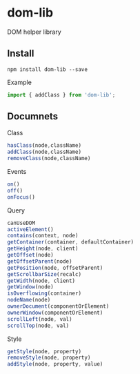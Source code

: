 # dom-lib

DOM helper library

## Install

```
npm install dom-lib --save
```

Example

```js
import { addClass } from 'dom-lib';

```

## Documnets

Class

```js
hasClass(node,className)
addClass(node,className)
removeClass(node,className)
```

Events

```js
on()
off()
onFocus()
```

Query

```js
canUseDOM
activeElement()
contains(context, node)
getContainer(container, defaultContainer)
getHeight(node, client)
getOffset(node)
getOffsetParent(node)
getPosition(node, offsetParent)
getScrollbarSize(recalc)
getWidth(node, client)
getWindow(node)
isOverflowing(container)
nodeName(node)
ownerDocument(componentOrElement)
ownerWindow(componentOrElement)
scrollLeft(node, val)
scrollTop(node, val)
```
Style

```js
getStyle(node, property)
removeStyle(node, property)
addStyle(node, property, value)
```

